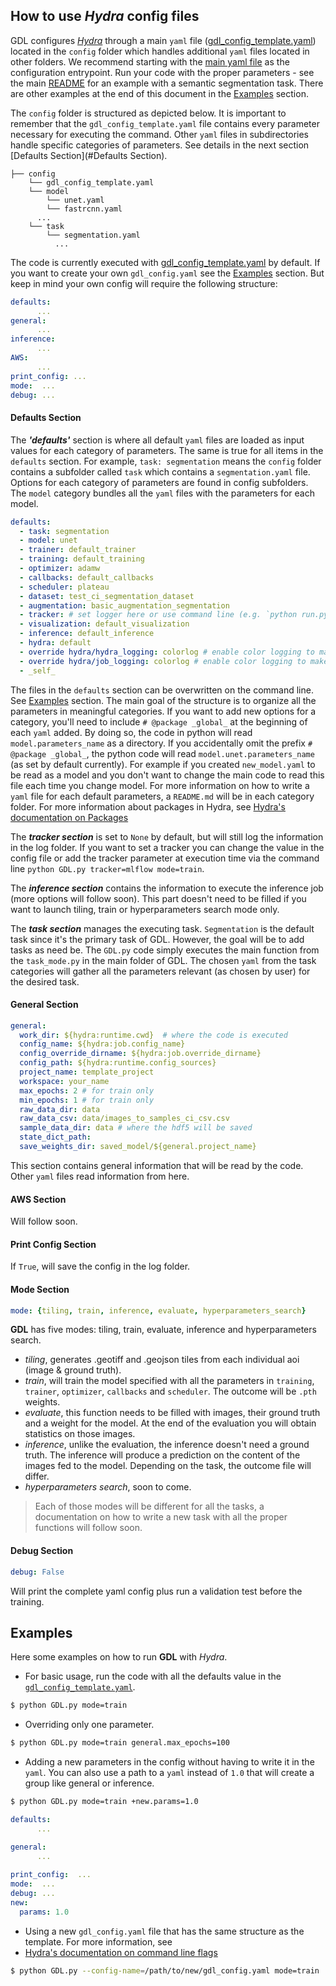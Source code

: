 ## **How to use *Hydra* config files**
GDL configures [*Hydra*](https://hydra.cc/docs/intro/#quick-start-guide) through a main `yaml` file ([gdl_config_template.yaml](gdl_config_template.yaml)) located in the `config` folder which handles additional `yaml` files located in other folders.
We recommend starting with the [main yaml file](gdl_config_template.yaml) as the configuration entrypoint. Run your code with the proper parameters - see the main [README](../README.md) for an example with a semantic segmentation task.
There are other examples at the end of this document in the [Examples](#Examples) section.

The `config` folder is structured as depicted below. It is important to remember that the `gdl_config_template.yaml` file contains every parameter necessary for executing the command.  Other `yaml` files in subdirectories handle specific categories of parameters. See details in the next section [Defaults Section](#Defaults Section).
```
├── config
    └── gdl_config_template.yaml
    └── model
        └── unet.yaml
        └── fastrcnn.yaml
      ...
    └── task
        └── segmentation.yaml
          ...
```

The code is currently executed with [gdl_config_template.yaml](gdl_config_template.yaml) by default. If you want to create your own `gdl_config.yaml` see the [Examples](#Examples) section.
But keep in mind your own config will require the following structure:
```YAML
defaults:
      ...
general:
      ...
inference:
      ...
AWS: 
      ...
print_config: ...
mode:  ...
debug: ...
```

#### Defaults Section
The **_'defaults'_** section is where all default `yaml` files are loaded as input values for each category of parameters.
The same is true for all items in the `defaults` section.
For example, `task: segmentation` means the `config` folder contains a subfolder called `task` which contains a `segmentation.yaml` file.
Options for each category of parameters are found in config subfolders.  The `model` category bundles all the `yaml` files with the parameters for each model.
```YAML
defaults:
  - task: segmentation
  - model: unet
  - trainer: default_trainer
  - training: default_training
  - optimizer: adamw
  - callbacks: default_callbacks
  - scheduler: plateau
  - dataset: test_ci_segmentation_dataset
  - augmentation: basic_augmentation_segmentation
  - tracker: # set logger here or use command line (e.g. `python run.py tracker=mlflow`)
  - visualization: default_visualization
  - inference: default_inference
  - hydra: default
  - override hydra/hydra_logging: colorlog # enable color logging to make it pretty
  - override hydra/job_logging: colorlog # enable color logging to make it pretty
  - _self_
```
The files in the `defaults` section can be overwritten on the command line. See [Examples](#Examples) section. The main goal of the structure is to organize all the parameters in meaningful categories.
If you want to add new options for a category, you'll need to include `# @package _global_` at the beginning of each `yaml` added. 
By doing so, the code in python will read `model.parameters_name` as a directory. If you accidentally omit the prefix `# @package _global_`, the python code will read `model.unet.parameters_name` (as set by default currently).
For example if you created `new_model.yaml` to be read as a model and you don't want to change the main code to read this file each time you change model.
For more information on how to write a `yaml` file for each default parameters, a `README.md` will be in each category folder.
For more information about packages in Hydra, see [Hydra's documentation on Packages](https://hydra.cc/docs/advanced/overriding_packages)

The **_tracker section_** is set to `None` by default, but will still log the information in the log folder.
If you want to set a tracker you can change the value in the config file or add the tracker parameter at execution time via the command line `python GDL.py tracker=mlflow mode=train`.

The **_inference section_** contains the information to execute the inference job (more options will follow soon).
This part doesn't need to be filled if you want to launch tiling, train or hyperparameters search mode only.

The **_task section_** manages the executing task. `Segmentation` is the default task since it's the primary task of GDL.
However, the goal will be to add tasks as need be. The `GDL.py` code simply executes the main function from the `task_mode.py` in the main folder of GDL.
The chosen `yaml` from the task categories will gather all the parameters relevant (as chosen by user) for the desired task.

#### General Section
```YAML
general:
  work_dir: ${hydra:runtime.cwd}  # where the code is executed
  config_name: ${hydra:job.config_name}
  config_override_dirname: ${hydra:job.override_dirname}
  config_path: ${hydra:runtime.config_sources}
  project_name: template_project
  workspace: your_name
  max_epochs: 2 # for train only
  min_epochs: 1 # for train only
  raw_data_dir: data
  raw_data_csv: data/images_to_samples_ci_csv.csv
  sample_data_dir: data # where the hdf5 will be saved
  state_dict_path:
  save_weights_dir: saved_model/${general.project_name}
```
This section contains general information that will be read by the code. Other `yaml` files read information from here.

#### AWS Section
Will follow soon.

#### Print Config Section
If `True`, will save the config in the log folder.

#### Mode Section
```YAML
mode: {tiling, train, inference, evaluate, hyperparameters_search}
```
**GDL** has five modes: tiling, train, evaluate, inference and hyperparameters search.
- *tiling*, generates .geotiff and .geojson tiles from each individual aoi (image & ground truth).
- *train*, will train the model specified with all the parameters in `training`, `trainer`, `optimizer`, `callbacks` and `scheduler`. The outcome will be `.pth` weights.
- *evaluate*, this function needs to be filled with images, their ground truth and a weight for the model. At the end of the evaluation you will obtain statistics on those images. 
- *inference*, unlike the evaluation, the inference doesn't need a ground truth. The inference will produce a prediction on the content of the images fed to the model. Depending on the task, the outcome file will differ.
- *hyperparameters search*, soon to come.

>Each of those modes will be different for all the tasks, a documentation on how to write a new task with all the proper functions will follow soon.

#### Debug Section
```YAML
debug: False
```
Will print the complete yaml config plus run a validation test before the training.

## Examples
Here some examples on how to run **GDL** with *Hydra*.

- For basic usage, run the code with all the defaults value in the [`gdl_config_template.yaml`](gdl_config_template.yaml).
```bash
$ python GDL.py mode=train
```
- Overriding only one parameter.
```bash
$ python GDL.py mode=train general.max_epochs=100
```
- Adding a new parameters in the config without having to write it in the `yaml`. 
You can also use a path to a `yaml` instead of `1.0` that will create a group like general or inference.
```bash
$ python GDL.py mode=train +new.params=1.0
```
```YAML
defaults:
      ...

general:
      ...
    
print_config:  ...
mode:  ...
debug: ...
new:
  params: 1.0
```

- Using a new `gdl_config.yaml` file that has the same structure as the template. For more information, see 
- [Hydra's documentation on command line flags](https://hydra.cc/docs/advanced/hydra-command-line-flags/)  
```bash
$ python GDL.py --config-name=/path/to/new/gdl_config.yaml mode=train
```


